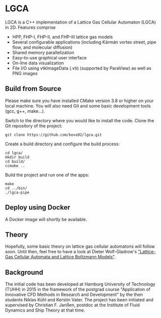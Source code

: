 # LGCA
LGCA is a C++ implementation of a Lattice Gas Cellular Automaton (LGCA) in 2D. Features comprise

* HPP, FHP-I, FHP-II, and FHP-III lattice gas models
* Several configurable applications (including Kármán vortex street, pipe flow, and molecular diffusion)
* Shared memory parallelization
* Easy-to-use graphical user interface
* On-line data visualization
* File I/O using vtkImageData (.vti) (supported by ParaView) as well as PNG images


## Build from Source

Please make sure you have installed CMake version 3.8 or higher on your local machine. You will also need Git and some basic development tools (gcc, g++, make...).

Switch to the directory where you would like to install the code. Clone the Git repository of the project:
```
git clone https://github.com/keva92/lgca.git
```
Create a build directory and configure the build process:
```
cd lgca/
mkdir build
cd build/
ccmake ..
```
Build the project and run one of the apps:
```
make
cd ../bin/
./lgca-pipe
```

## Deploy using Docker

A Docker image will shortly be available.


## Theory

Hopefully, some basic theory on lattice gas cellular automatons will follow soon. Until then, feel free to have a look at Dieter Wolf-Gladrow's ["Lattice-Gas Cellular Automata and Lattice Boltzmann Models"](http://www.springer.com/de/book/9783540669739).


## Background

The initial code has been developed at Hamburg University of Technology (TUHH) in 2015 in the framework of the postgrad course "Application of Innovative CFD Methods in Research and Development" by the then students Niklas Kühl and Kerstin Vater. The project has been initiated and supervised by Christian F. Janßen, postdoc at the Institute of Fluid Dynamics and Ship Theory at that time. 
